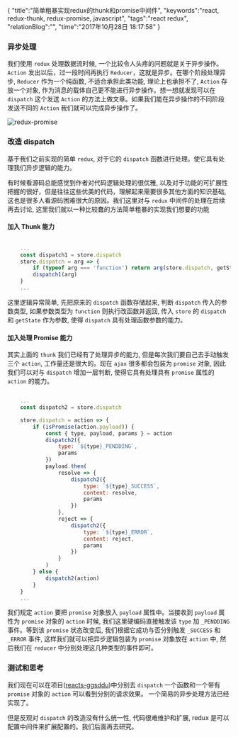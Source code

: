 {
"title":"简单粗暴实现redux的thunk和promise中间件",
"keywords":"react, redux-thunk, redux-promise, javascript",
"tags":"react redux",
"relationBlog":"",
"time":"2017年10月28日 18:17:58"
}

### 异步处理

我们使用 `redux` 处理数据流时候, 一个比较令人头疼的问题就是关于异步操作。`Action` 发出以后，过一段时间再执行 `Reducer`，这就是异步。在哪个阶段处理异步, `Reducer` 作为一个纯函数, 不适合承担此类功能, 理论上也承担不了, `Action` 存放一个对象, 作为消息的载体自己更不能进行异步操作。想一想就发现可以在 `dispatch` 这个发送 `Action` 的方法上做文章。如果我们能在异步操作的不同阶段发送不同的 `Action` 我们就可以完成异步操作了。

![redux-promise](http://hazyzh.oss-cn-shenzhen.aliyuncs.com/imgs/redux/thunk-promise.png)

### 改造 dispatch

基于我们之前实现的简单 `redux`, 对于它的 `dispatch` 函数进行处理。使它具有处理我们异步逻辑的能力。

有时候看源码总能感觉到作者对代码逻辑处理的很优雅, 以及对于功能的可扩展性把握的很好，但是往往这些优美的代码，理解起来需要很多其他方面的知识基础, 这也是很多人看源码困难很大的原因。我们这里对与 `redux` 中间件的处理在后续再去讨论, 这里我们就以一种比较蠢的方法简单粗暴的实现我们想要的功能

#### 加入 Thunk 能力

```javascript

	...
	const dispatch1 = store.dispatch
	store.dispatch = arg => {
		if (typeof arg === 'function') return arg(store.dispatch, getState)
		dispatch1(arg)
	}
	...

```

这里逻辑异常简单, 先把原来的 `dispatch` 函数存储起来, 判断 `dispatch` 传入的参数类型, 如果参数类型为 `function` 则执行改函数并返回, 传入 `store` 的 `dispatch` 和 `getState` 作为参数, 使得 `dispatch` 具有处理函数参数的能力。

#### 加入处理 Promise 能力

其实上面的 `thunk` 我们已经有了处理异步的能力, 但是每次我们要自己去手动触发三个 `action`, 工作量还是很大的。现在 `ajax` 很多都会包装为 `promise` 对象, 因此我们可以对与 `dispatch` 增加一层判断, 使得它具有处理具有 `promise` 属性的 `action` 的能力。

```javascript

	...
	const dispatch2 = store.dispatch

	store.dispatch = action => {
		if (isPromise(action.payload)) {
			const { type, payload, params } = action
			dispatch2({
				type: `${type}_PENDDING`,
				params
			})
			payload.then(
				resolve => {
					dispatch2({
						type: `${type}_SUCCESS`,
						content: resolve,
						params
					})
				},
				reject => {
					dispatch2({
						type: `${type}_ERROR`,
						content: reject,
						params
					})
				}
			)
		} else {
			dispatch2(action)
		}
	}
	...

```

我们规定 `action` 要把 `promise` 对象放入 `payload` 属性中。当接收到 `payload` 属性为 `promise` 对象的 `action` 时候, 我们这里硬编码直接触发该 `type` 加 `_PENDDING` 事件。等到该 `promise` 状态改变后, 我们根据它成功与否分别触发 `_SUCCESS` 和 `_ERROR` 事件, 这样我们就可以把异步逻辑包装为 `promise` 对象放在 `action` 中, 然后我们在 `reducer` 中分别处理这几种类型的事件即可。

### 测试和思考

我们现在可以在项目([reacts-ggsddu](https://github.com/Hazyzh/reacts-ggsddu))中分别去 `dispatch` 一个函数和一个带有 `promise` 对象的 `action` 可以看到分别的请求效果。 一个简易的异步处理方法已经实现了。

但是反观对 `dispatch` 的改造没有什么统一性, 代码很难维护和扩展, redux 是可以配置中间件来扩展配置的。我们后面再去研究。
